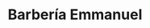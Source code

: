 ---
title: "Barbería Emmanuel"
url: /zona-19-ciudad-de-guatemala/barberia-emmanuel-4a-calle-a/
shop: peluquería
---